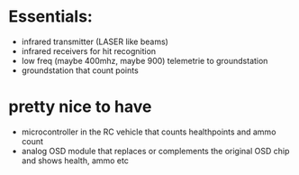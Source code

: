 # Essentials:
- infrared transmitter (LASER like beams)
- infrared receivers for hit recognition
- low freq (maybe 400mhz, maybe 900) telemetrie to groundstation
- groundstation that count points

# pretty nice to have
- microcontroller in the RC vehicle that counts healthpoints and ammo count
- analog OSD module that replaces or complements the original OSD chip and shows health, ammo etc
